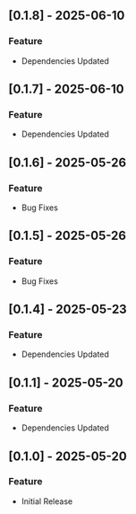 ## [0.1.8] - 2025-06-10
### Feature
- Dependencies Updated

## [0.1.7] - 2025-06-10
### Feature
- Dependencies Updated

## [0.1.6] - 2025-05-26
### Feature
- Bug Fixes

## [0.1.5] - 2025-05-26
### Feature
- Bug Fixes

## [0.1.4] - 2025-05-23
### Feature
- Dependencies Updated

## [0.1.1] - 2025-05-20
### Feature
- Dependencies Updated

## [0.1.0] - 2025-05-20
### Feature
- Initial Release